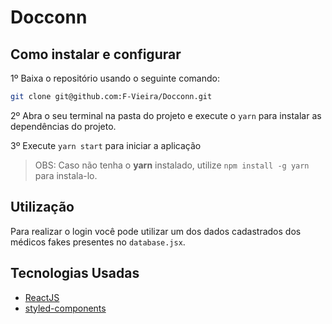 # Docconn

## Como instalar e configurar

1º Baixa o repositório usando o seguinte comando:

```bash
git clone git@github.com:F-Vieira/Docconn.git
```

2º Abra o seu terminal na pasta do projeto e execute o `yarn` para instalar as dependências do projeto.

3º Execute `yarn start` para iniciar a aplicação

> OBS: Caso não tenha o **yarn** instalado, utilize `npm install -g yarn` para instala-lo.

## Utilização

Para realizar o login você pode utilizar um dos dados cadastrados dos médicos fakes presentes no `database.jsx`.

## Tecnologias Usadas

- [ReactJS](https://pt-br.reactjs.org/)
- [styled-components](https://styled-components.com/)

